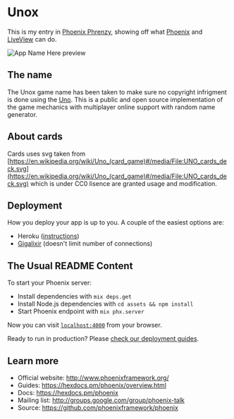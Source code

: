 # Unox

This is my entry in [Phoenix Phrenzy](https://phoenixphrenzy.com), showing off what [Phoenix](https://phoenixframework.org/) and [LiveView](https://github.com/phoenixframework/phoenix_live_view) can do.

![App Name Here preview](assets/static/images/preview.gif "App Name Here")

## The name

The Unox game name has been taken to make sure no copyright infrigment is done using the [Uno](https://en.wikipedia.org/wiki/Uno_(card_game)). This is a public and open source implementation of the game mechanics with multiplayer online support with random name generator.

## About cards

Cards uses svg taken from [https://en.wikipedia.org/wiki/Uno_(card_game)#/media/File:UNO_cards_deck.svg](https://en.wikipedia.org/wiki/Uno_(card_game)#/media/File:UNO_cards_deck.svg) which is under CC0 lisence are granted usage and modification.

## Deployment

How you deploy your app is up to you. A couple of the easiest options are:

- Heroku ([instructions](https://hexdocs.pm/phoenix/heroku.html))
- [Gigalixir](https://gigalixir.com/) (doesn't limit number of connections)

## The Usual README Content

To start your Phoenix server:

  * Install dependencies with `mix deps.get`
  * Install Node.js dependencies with `cd assets && npm install`
  * Start Phoenix endpoint with `mix phx.server`

Now you can visit [`localhost:4000`](http://localhost:4000) from your browser.

Ready to run in production? Please [check our deployment guides](https://hexdocs.pm/phoenix/deployment.html).

## Learn more

  * Official website: http://www.phoenixframework.org/
  * Guides: https://hexdocs.pm/phoenix/overview.html
  * Docs: https://hexdocs.pm/phoenix
  * Mailing list: http://groups.google.com/group/phoenix-talk
  * Source: https://github.com/phoenixframework/phoenix
